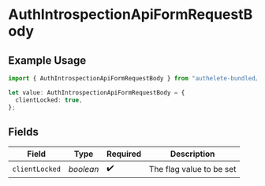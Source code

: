 # AuthIntrospectionApiFormRequestBody

## Example Usage

```typescript
import { AuthIntrospectionApiFormRequestBody } from "authelete-bundled/models/operations";

let value: AuthIntrospectionApiFormRequestBody = {
  clientLocked: true,
};
```

## Fields

| Field                     | Type                      | Required                  | Description               |
| ------------------------- | ------------------------- | ------------------------- | ------------------------- |
| `clientLocked`            | *boolean*                 | :heavy_check_mark:        | The flag value to be set<br/> |